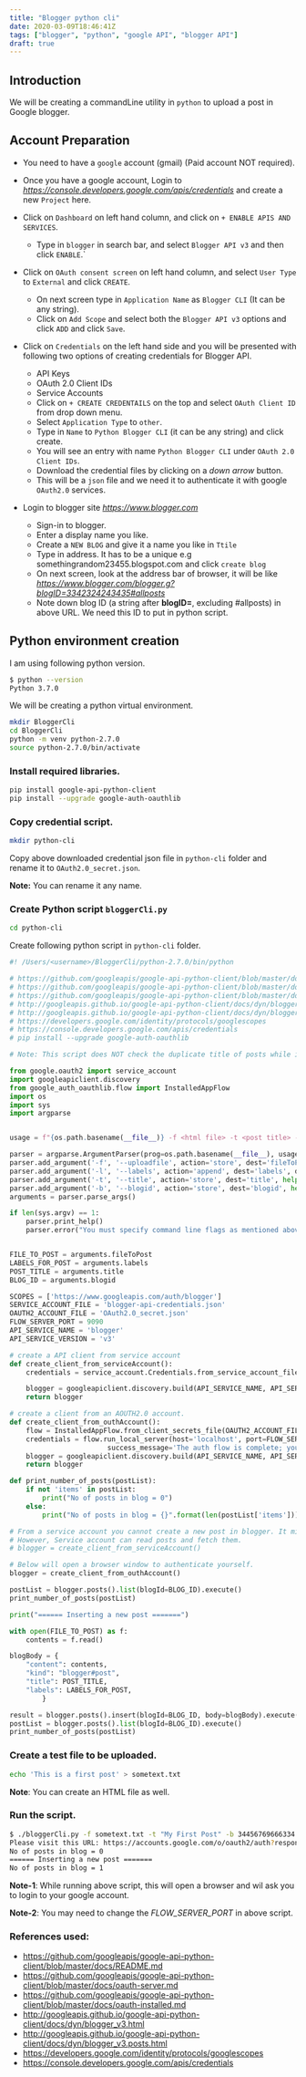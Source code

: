 ```yaml
---
title: "Blogger python cli"
date: 2020-03-09T18:46:41Z
tags: ["blogger", "python", "google API", "blogger API"]
draft: true
---
```

<!--- Below style are also defined in static/css/my.css file.
They are repeatedly defined here so that pandoc can generate
the final HTML with all necessary css styles.
Note: draft: true above. This prevents publishing it to GitHUB.
--->
<style>
/* To highlight text in Green in pre tag */
.hl {color: #008A00;}
/* To highlight text in Bold Green in pre tag */
.hlb {color: #008A00; font-weight: bold;}
/* To highlight text in Bold Red in pre tag */
.hlbr {color:#e90001; font-weight: bold;}
/* <code> tag does not work in blogger. Use following class with span tag */
.code {
    color:#7e168d; 
    background: #f0f0f0; 
    padding: 0.1em 0.4em;
    font-family: SFMono-Regular, Consolas, "Liberation Mono", Menlo, Courier, monospace;
}
</style>

## Introduction
We will be creating a commandLine utility in `python` to upload a post in Google blogger.

## Account Preparation
* You need to have a `google` account (gmail) (Paid account NOT required).
* Once you have a google account, Login to *https://console.developers.google.com/apis/credentials* and create a new `Project` here.
* Click on `Dashboard` on left hand column, and click on `+ ENABLE APIS AND SERVICES`.
   * Type in `blogger` in search bar, and select `Blogger API v3` and then click `ENABLE`.`
* Click on `OAuth consent screen` on left hand column, and select `User Type` to `External` and click `CREATE`.
   * On next screen type in `Application Name` as `Blogger CLI` (It can be any string).
   * Click on `Add Scope` and select both the `Blogger API v3` options and click `ADD` and click `Save`.
* Click on `Credentials` on the left hand side and you will be presented with following two options of creating credentials for Blogger API.
   * API Keys
   * OAuth 2.0 Client IDs
   * Service Accounts
   * Click on `+ CREATE CREDENTAILS` on the top and select `OAuth Client ID` from drop down menu.
   * Select `Application Type` to `other`.
   * Type in `Name` to `Python Blogger CLI` (it can be any string) and click create.
   * You will see an entry with name `Python Blogger CLI` under `OAuth 2.0 Client IDs`.
   * Download the credential files by clicking on a *down arrow* button.
   * This will be a `json` file and we need it to authenticate it with google `OAuth2.0` services.
   
* Login to blogger site *https://www.blogger.com*
   * Sign-in to blogger.
   * Enter a display name you like.
   * Create a `NEW BLOG` and give it a name you like in `Ttile`
   * Type in address. It has to be a unique e.g somethingrandom23455.blogspot.com and click `create blog`
   * On next screen, look at the address bar of browser, it will be like *https://www.blogger.com/blogger.g?blogID=3342324243435#allposts*
   * Note down blog ID (a string after **blogID=**, excluding #allposts) in above URL. We need this ID to put in python script.

## Python environment creation
I am using following python version.

```bash
$ python --version
Python 3.7.0
```

We will be creating a python virtual environment.
```bash
mkdir BloggerCli
cd BloggerCli
python -m venv python-2.7.0
source python-2.7.0/bin/activate
```

### Install required libraries.
```bash
pip install google-api-python-client
pip install --upgrade google-auth-oauthlib
```

### Copy credential script.
```bash
mkdir python-cli
```
Copy above downloaded credential json file in `python-cli` folder and rename it to `OAuth2.0_secret.json`.

**Note:** You can rename it any name.

### Create Python script `bloggerCli.py`

```bash
cd python-cli
```

Create following python script in `python-cli` folder.
```python
#! /Users/<username>/BloggerCli/python-2.7.0/bin/python

# https://github.com/googleapis/google-api-python-client/blob/master/docs/README.md
# https://github.com/googleapis/google-api-python-client/blob/master/docs/oauth-server.md
# https://github.com/googleapis/google-api-python-client/blob/master/docs/oauth-installed.md
# http://googleapis.github.io/google-api-python-client/docs/dyn/blogger_v3.html
# http://googleapis.github.io/google-api-python-client/docs/dyn/blogger_v3.posts.html
# https://developers.google.com/identity/protocols/googlescopes
# https://console.developers.google.com/apis/credentials
# pip install --upgrade google-auth-oauthlib

# Note: This script does NOT check the duplicate title of posts while inserting the post in Blog.

from google.oauth2 import service_account
import googleapiclient.discovery
from google_auth_oauthlib.flow import InstalledAppFlow
import os
import sys
import argparse


usage = f"{os.path.basename(__file__)} -f <html file> -t <post title> -l <label_string1> -l <label_string2> -l .. -l .."

parser = argparse.ArgumentParser(prog=os.path.basename(__file__), usage=usage, description='Upload a post to Blogger')
parser.add_argument('-f', '--uploadfile', action='store', dest='fileToPost', help='html file to post', required=True)
parser.add_argument('-l', '--labels', action='append', dest='labels', default=[], help='-l <label1> -l <label2>')
parser.add_argument('-t', '--title', action='store', dest='title', help='-t <Post Title string>', required=True)
parser.add_argument('-b', '--blogid', action='store', dest='blogid', help='-b <blogid string>', required=True)
arguments = parser.parse_args()

if len(sys.argv) == 1:
    parser.print_help()
    parser.error("You must specify command line flags as mentioned above.")


FILE_TO_POST = arguments.fileToPost
LABELS_FOR_POST = arguments.labels
POST_TITLE = arguments.title
BLOG_ID = arguments.blogid

SCOPES = ['https://www.googleapis.com/auth/blogger']
SERVICE_ACCOUNT_FILE = 'blogger-api-credentials.json'
OAUTH2_ACCOUNT_FILE = 'OAuth2.0_secret.json'
FLOW_SERVER_PORT = 9090
API_SERVICE_NAME = 'blogger'
API_SERVICE_VERSION = 'v3'

# create a API client from service account
def create_client_from_serviceAccount():
    credentials = service_account.Credentials.from_service_account_file( SERVICE_ACCOUNT_FILE, scopes=SCOPES)

    blogger = googleapiclient.discovery.build(API_SERVICE_NAME, API_SERVICE_VERSION, credentials=credentials)
    return blogger

# create a client from an AOUTH2.0 account.
def create_client_from_outhAccount():
    flow = InstalledAppFlow.from_client_secrets_file(OAUTH2_ACCOUNT_FILE, scopes=SCOPES)
    credentials = flow.run_local_server(host='localhost', port=FLOW_SERVER_PORT, authorization_prompt_message='Please visit this URL: {url}', 
                        success_message='The auth flow is complete; you may close this window.', open_browser=True)
    blogger = googleapiclient.discovery.build(API_SERVICE_NAME, API_SERVICE_VERSION, credentials=credentials)
    return blogger

def print_number_of_posts(postList):
    if not 'items' in postList:
        print("No of posts in blog = 0")
    else:    
        print("No of posts in blog = {}".format(len(postList['items'])))

# From a service account you cannot create a new post in blogger. It might need some special permissions that I am not aware of.
# However, Service account can read posts and fetch them.
# blogger = create_client_from_serviceAccount()

# Below will open a browser window to authenticate yourself.
blogger = create_client_from_outhAccount()

postList = blogger.posts().list(blogId=BLOG_ID).execute()
print_number_of_posts(postList)

print("====== Inserting a new post =======")

with open(FILE_TO_POST) as f:
    contents = f.read()

blogBody = {
    "content": contents,
    "kind": "blogger#post",
    "title": POST_TITLE,
    "labels": LABELS_FOR_POST,
        }

result = blogger.posts().insert(blogId=BLOG_ID, body=blogBody).execute()
postList = blogger.posts().list(blogId=BLOG_ID).execute()
print_number_of_posts(postList)
```

### Create a test file to be uploaded.
```bash
echo 'This is a first post' > sometext.txt
```
**Note**: You can create an HTML file as well.

### Run the script.
```bash
$ ./bloggerCli.py -f sometext.txt -t "My First Post" -b 34456769666334 -l label1 -l label2 -l label3
Please visit this URL: https://accounts.google.com/o/oauth2/auth?response_type=code&client_id=26652434353-e9u77isb2sdsd4343sdsd343434.apps.googleusercontent.com&redirect_uri=http%3A%2F%2Flocalhost%3A9090%2F&scope=https%3A%2F%2Fwww.googleapis.com%2Fauth%2Fblogger&state=BkaXVyiW15sdsdsdADH7sadsH8hS&access_type=offline
No of posts in blog = 0
====== Inserting a new post =======
No of posts in blog = 1
```
**Note-1**: While running above script, this will open a browser and wil ask you to login to your google account.

**Note-2**: You may need to change the *FLOW_SERVER_PORT* in above script.

### References used:
* https://github.com/googleapis/google-api-python-client/blob/master/docs/README.md
* https://github.com/googleapis/google-api-python-client/blob/master/docs/oauth-server.md
* https://github.com/googleapis/google-api-python-client/blob/master/docs/oauth-installed.md
* http://googleapis.github.io/google-api-python-client/docs/dyn/blogger_v3.html
* http://googleapis.github.io/google-api-python-client/docs/dyn/blogger_v3.posts.html
* https://developers.google.com/identity/protocols/googlescopes
* https://console.developers.google.com/apis/credentials
